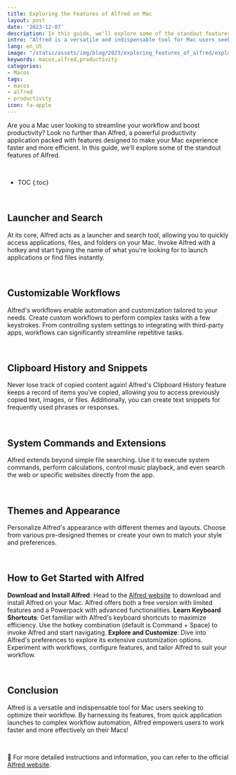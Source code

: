 ```yaml
---
title: Exploring the Features of Alfred on Mac
layout: post
date: '2023-12-07'
description: In this guide, we'll explore some of the standout features of Alfred.
intro: "Alfred is a versatile and indispensable tool for Mac users seeking to optimize their workflow. By harnessing its features, from quick application launches to complex workflow automation, Alfred empowers users to work faster and more effectively on their Macs."
lang: en_US
image: "/static/assets/img/blog/2023/exploring_features_of_alfred/exploring_features_of_alfred.png"
keywords: macos,alfred,productivity
categories:
- Macos
tags:
- macos
- alfred
- productivity
icon: fa-apple
---
```


Are you a Mac user looking to streamline your workflow and boost productivity? Look no further than Alfred, a powerful productivity application packed with features designed to make your Mac experience faster and more efficient. In this guide, we'll explore some of the standout features of Alfred.

<br>

* TOC 
{:toc}

<br>

## **Launcher and Search**

At its core, Alfred acts as a launcher and search tool, allowing you to quickly access applications, files, and folders on your Mac. Invoke Alfred with a hotkey and start typing the name of what you're looking for to launch applications or find files instantly.

<br>

## **Customizable Workflows**

Alfred's workflows enable automation and customization tailored to your needs. Create custom workflows to perform complex tasks with a few keystrokes. From controlling system settings to integrating with third-party apps, workflows can significantly streamline repetitive tasks.

<br>

## **Clipboard History and Snippets**

Never lose track of copied content again! Alfred's Clipboard History feature keeps a record of items you've copied, allowing you to access previously copied text, images, or files. Additionally, you can create text snippets for frequently used phrases or responses.

<br>

## **System Commands and Extensions**

Alfred extends beyond simple file searching. Use it to execute system commands, perform calculations, control music playback, and even search the web or specific websites directly from the app.

<br>

## **Themes and Appearance**

Personalize Alfred's appearance with different themes and layouts. Choose from various pre-designed themes or create your own to match your style and preferences.

<br>

## How to Get Started with Alfred

**Download and Install Alfred**: Head to the [Alfred website](https://www.alfredapp.com/) to download and install Alfred on your Mac. Alfred offers both a free version with limited features and a Powerpack with advanced functionalities.
**Learn Keyboard Shortcuts**: Get familiar with Alfred's keyboard shortcuts to maximize efficiency. Use the hotkey combination (default is Command + Space) to invoke Alfred and start navigating.
**Explore and Customize**: Dive into Alfred's preferences to explore its extensive customization options. Experiment with workflows, configure features, and tailor Alfred to suit your workflow.

<br>

## Conclusion

Alfred is a versatile and indispensable tool for Mac users seeking to optimize their workflow. By harnessing its features, from quick application launches to complex workflow automation, Alfred empowers users to work faster and more effectively on their Macs!

<br>

📝 For more detailed instructions and information, you can refer to the official [Alfred website](https://www.alfredapp.com/).